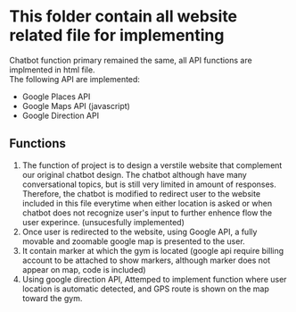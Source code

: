  
# This folder contain all website related file for implementing  
Chatbot function primary remained the same, all API functions are implmented in html file.  
The following API are implemented:  
* Google Places API
* Google Maps API (javascript)
* Google Direction API  
## Functions
1. The function of project is to design a verstile website that complement our original chatbot design. The chatbot although have many conversational topics, but is still very limited in amount of responses. Therefore, the chatbot is modified to redirect user to the website included in this file everytime when either location is asked or when chatbot does not recognize user's input to further enhence flow the user experince. (unsucesfully implemented)
2. Once user is redirected to the website, using Google API, a fully movable and zoomable google map is presented to the user.
3. It contain marker at which the gym is located (google api require billing account to be attached to show markers, although marker does not appear on map, code is included)
4. Using google direction API, Attemped to implement function where user location is automatic detected, and GPS route is shown on the map toward the gym.

